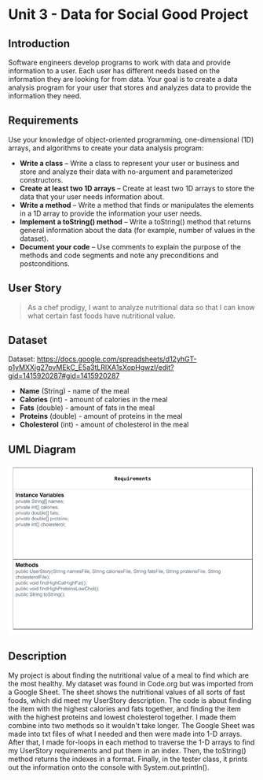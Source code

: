 # Unit 3 - Data for Social Good Project 

## Introduction 

Software engineers develop programs to work with data and provide information to a user. Each user has different needs based on the information they are looking for from data. Your goal is to create a data analysis program for your user that stores and analyzes data to provide the information they need. 

## Requirements 

Use your knowledge of object-oriented programming, one-dimensional (1D) arrays, and algorithms to create your data analysis program: 
- **Write a class** – Write a class to represent your user or business and store and analyze their data with no-argument and parameterized constructors. 
- **Create at least two 1D arrays** – Create at least two 1D arrays to store the data that your user needs information about. 
- **Write a method** – Write a method that finds or manipulates the elements in a 1D array to provide the information your user needs. 
- **Implement a toString() method** – Write a toString() method that returns general information about the data (for example, number of values in the dataset). 
- **Document your code** – Use comments to explain the purpose of the methods and code segments and note any preconditions and postconditions. 

## User Story 

> As a chef prodigy, I want to analyze nutritional data so that I can know what certain fast foods have nutritional value.

## Dataset  

Dataset: https://docs.google.com/spreadsheets/d12yhGT-p1yMXXig27pvMEkC_E5a3tLRlXA1sXopHgwzI/edit?gid=1415920287#gid=1415920287
- **Name** (String) - name of the meal 
- **Calories** (int) - amount of calories in the meal
- **Fats** (double) - amount of fats in the meal
- **Proteins** (double) - amount of proteins in the meal
- **Cholesterol** (int) - amount of cholesterol in the meal

## UML Diagram 

![UML Diagram for my project](JAYDEN_HAYNES_-_(Unit_3)_UML_Diagram.png) 

## Description 

My project is about finding the nutritional value of a meal to find which are the most healthy. My dataset was found in Code.org but was imported from a Google Sheet. The sheet shows the nutritional values of all sorts of fast foods, which did meet my UserStory description. The code is about finding the item with the highest calories and fats together, and finding the item with the highest proteins and lowest cholesterol together. I made them combine into two methods so it wouldn't take longer. The Google Sheet was made into txt files of what I needed and then were made into 1-D arrays. After that, I made for-loops in each method to traverse the 1-D arrays to find my UserStory requirements and put them in an index. Then, the toString() method returns the indexes in a format. Finally, in the tester class, it prints out the information onto the console with System.out.println().